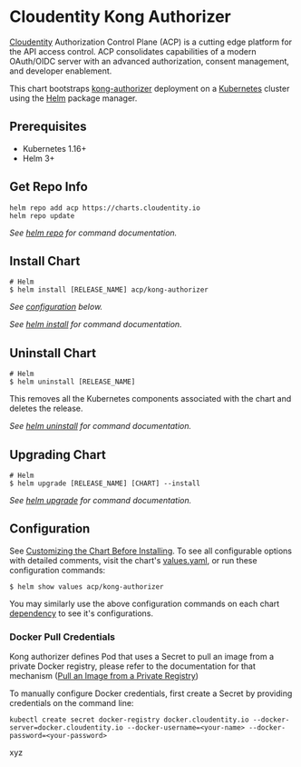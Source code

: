 # Cloudentity Kong Authorizer

[Cloudentity](https://cloudentity.com/) Authorization Control Plane (ACP) is a cutting edge platform for the API access control. ACP consolidates capabilities of a modern OAuth/OIDC server with an advanced authorization, consent management, and developer enablement.

This chart bootstraps [kong-authorizer](https://docs.authorization.cloudentity.com/guides/developer/protect/kong/) deployment on a [Kubernetes](http://kubernetes.io) cluster using the [Helm](https://helm.sh) package manager.

## Prerequisites

- Kubernetes 1.16+
- Helm 3+

## Get Repo Info

```console
helm repo add acp https://charts.cloudentity.io
helm repo update
```

_See [helm repo](https://helm.sh/docs/helm/helm_repo/) for command documentation._

## Install Chart

```console
# Helm
$ helm install [RELEASE_NAME] acp/kong-authorizer
```

_See [configuration](#configuration) below._

_See [helm install](https://helm.sh/docs/helm/helm_install/) for command documentation._

## Uninstall Chart

```console
# Helm
$ helm uninstall [RELEASE_NAME]
```

This removes all the Kubernetes components associated with the chart and deletes the release.

_See [helm uninstall](https://helm.sh/docs/helm/helm_uninstall/) for command documentation._

## Upgrading Chart

```console
# Helm
$ helm upgrade [RELEASE_NAME] [CHART] --install
```

_See [helm upgrade](https://helm.sh/docs/helm/helm_upgrade/) for command documentation._

## Configuration

See [Customizing the Chart Before Installing](https://helm.sh/docs/intro/using_helm/#customizing-the-chart-before-installing). To see all configurable options with detailed comments, visit the chart's [values.yaml](./values.yaml), or run these configuration commands:

```console
$ helm show values acp/kong-authorizer
```

You may similarly use the above configuration commands on each chart [dependency](#dependencies) to see it's configurations.

### Docker Pull Credentials

Kong authorizer defines Pod that uses a Secret to pull an image from a private Docker registry, please refer to the documentation for that mechanism ([Pull an Image from a Private Registry](https://kubernetes.io/docs/tasks/configure-pod-container/pull-image-private-registry/))

To manually configure Docker credentials, first create a Secret by providing credentials on the command line:

```console
kubectl create secret docker-registry docker.cloudentity.io --docker-server=docker.cloudentity.io --docker-username=<your-name> --docker-password=<your-password>
```

xyz